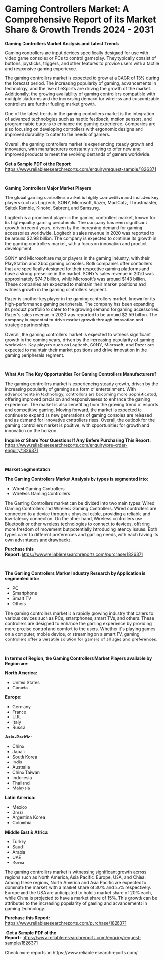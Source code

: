 <p><h1>Gaming Controllers Market: A Comprehensive Report of its Market Share & Growth Trends 2024 - 2031</h1></p><p><strong>Gaming Controllers Market Analysis and Latest Trends</strong></p>
<p><p>Gaming controllers are input devices specifically designed for use with video game consoles or PCs to control gameplay. They typically consist of buttons, joysticks, triggers, and other features to provide users with a tactile and responsive gaming experience.</p><p>The gaming controllers market is expected to grow at a CAGR of 13% during the forecast period. The increasing popularity of gaming, advancements in technology, and the rise of eSports are driving the growth of the market. Additionally, the growing availability of gaming controllers compatible with multiple platforms and the increasing demand for wireless and customizable controllers are further fueling market growth.</p><p>One of the latest trends in the gaming controllers market is the integration of advanced technologies such as haptic feedback, motion sensors, and programmable buttons to enhance the gaming experience. Companies are also focusing on developing controllers with ergonomic designs and improved durability to cater to the needs of gamers.</p><p>Overall, the gaming controllers market is experiencing steady growth and innovation, with manufacturers constantly striving to offer new and improved products to meet the evolving demands of gamers worldwide.</p></p>
<p><strong>Get a Sample PDF of the Report:&nbsp;</strong> <a href="https://www.reliableresearchreports.com/enquiry/request-sample/1826371">https://www.reliableresearchreports.com/enquiry/request-sample/1826371</a></p>
<p>&nbsp;</p>
<p><strong>Gaming Controllers Major Market Players</strong></p>
<p><p>The global gaming controllers market is highly competitive and includes key players such as Logitech, SONY, Microsoft, Razer, Mad Catz, Thrustmaster, Saitek Rumble, Kinobo, Sabrent, and Samsung. </p><p>Logitech is a prominent player in the gaming controllers market, known for its high-quality gaming peripherals. The company has seen significant growth in recent years, driven by the increasing demand for gaming accessories worldwide. Logitech's sales revenue in 2020 was reported to be around $2.98 billion. The company is expected to continue its growth in the gaming controllers market, with a focus on innovation and product development.</p><p>SONY and Microsoft are major players in the gaming industry, with their PlayStation and Xbox gaming consoles. Both companies offer controllers that are specifically designed for their respective gaming platforms and have a strong presence in the market. SONY's sales revenue in 2020 was approximately $74.7 billion, while Microsoft's was around $143 billion. These companies are expected to maintain their market positions and witness growth in the gaming controllers segment.</p><p>Razer is another key player in the gaming controllers market, known for its high-performance gaming peripherals. The company has been expanding its product portfolio to cater to the growing demand for gaming accessories. Razer's sales revenue in 2020 was reported to be around $2.59 billion. The company is expected to drive market growth through innovation and strategic partnerships.</p><p>Overall, the gaming controllers market is expected to witness significant growth in the coming years, driven by the increasing popularity of gaming worldwide. Key players such as Logitech, SONY, Microsoft, and Razer are expected to maintain their market positions and drive innovation in the gaming peripherals segment.</p></p>
<p>&nbsp;</p>
<p><strong>What Are The Key Opportunities For Gaming Controllers Manufacturers?</strong></p>
<p><p>The gaming controllers market is experiencing steady growth, driven by the increasing popularity of gaming as a form of entertainment. With advancements in technology, controllers are becoming more sophisticated, offering improved precision and responsiveness to enhance the gaming experience. The market is also benefiting from the growing trend of esports and competitive gaming. Moving forward, the market is expected to continue to expand as new generations of gaming consoles are released and as demand for innovative controllers rises. Overall, the outlook for the gaming controllers market is positive, with opportunities for growth and innovation on the horizon.</p></p>
<p><strong>Inquire or Share Your Questions If Any Before Purchasing This Report:</strong> <a href="https://www.reliableresearchreports.com/enquiry/pre-order-enquiry/1826371">https://www.reliableresearchreports.com/enquiry/pre-order-enquiry/1826371</a></p>
<p>&nbsp;</p>
<p><strong>Market Segmentation</strong></p>
<p><strong>The Gaming Controllers Market Analysis by types is segmented into:</strong></p>
<p><ul><li>Wired Gaming Controllers</li><li>Wireless Gaming Controllers</li></ul></p>
<p><p>The Gaming Controllers market can be divided into two main types: Wired Gaming Controllers and Wireless Gaming Controllers. Wired controllers are connected to a device through a physical cable, providing a reliable and low-latency connection. On the other hand, Wireless controllers use Bluetooth or other wireless technologies to connect to devices, offering more freedom of movement but potentially introducing latency issues. Both types cater to different preferences and gaming needs, with each having its own advantages and drawbacks.</p></p>
<p><strong>Purchase this Report:&nbsp;</strong><a href="https://www.reliableresearchreports.com/purchase/1826371">https://www.reliableresearchreports.com/purchase/1826371</a></p>
<p>&nbsp;</p>
<p><strong>The Gaming Controllers Market Industry Research by Application is segmented into:</strong></p>
<p><ul><li>PC</li><li>Smartphone</li><li>Smart TV</li><li>Others</li></ul></p>
<p><p>The gaming controllers market is a rapidly growing industry that caters to various devices such as PCs, smartphones, smart TVs, and others. These controllers are designed to enhance the gaming experience by providing more precise control and comfort to the users. Whether it's playing games on a computer, mobile device, or streaming on a smart TV, gaming controllers offer a versatile solution for gamers of all ages and preferences.</p></p>
<p>&nbsp;</p>
<p><strong>In terms of Region, the Gaming Controllers Market Players available by Region are:</strong></p>
<p>
    <p> <strong> North America: </strong>
        <ul>
            <li>United States</li>
            <li>Canada</li>
        </ul>
        </p> 
    <p> <strong> Europe: </strong>
        <ul>
            <li>Germany</li>
            <li>France</li>
            <li>U.K.</li>
            <li>Italy</li>
            <li>Russia</li>
        </ul>
        </p> 
    <p> <strong> Asia-Pacific: </strong>
        <ul>
            <li>China</li>
            <li>Japan</li>
            <li>South Korea</li>
            <li>India</li>
            <li>Australia</li>
            <li>China Taiwan</li>
            <li>Indonesia</li>
            <li>Thailand</li>
            <li>Malaysia</li>
        </ul>
        </p> 
    <p> <strong> Latin America: </strong>
        <ul>
            <li>Mexico</li>
            <li>Brazil</li>
            <li>Argentina Korea</li>
            <li>Colombia</li>
        </ul>
        </p> 
    <p> <strong> Middle East & Africa: </strong>
        <ul>
            <li>Turkey</li>
            <li>Saudi</li>
            <li>Arabia</li>
            <li>UAE</li>
            <li>Korea</li>
        </ul>
    </p>
    </p>
<p><p>The gaming controllers market is witnessing significant growth across regions such as North America, Asia Pacific, Europe, USA, and China. Among these regions, North America and Asia Pacific are expected to dominate the market, with a market share of 30% and 25% respectively. Europe and the USA are anticipated to hold a market share of 20% each, while China is projected to have a market share of 15%. This growth can be attributed to the increasing popularity of gaming and advancements in gaming technology.</p></p>
<p><strong>Purchase this Report: </strong><a href="https://www.reliableresearchreports.com/purchase/1826371">https://www.reliableresearchreports.com/purchase/1826371</a></p>
<p>&nbsp;<strong>Get a Sample PDF of the Report:&nbsp;&nbsp;</strong><a href="https://www.reliableresearchreports.com/enquiry/request-sample/1826371">https://www.reliableresearchreports.com/enquiry/request-sample/1826371</a></p>
<p><strong></strong></p>
<p>Check more reports on https://www.reliableresearchreports.com/</p>